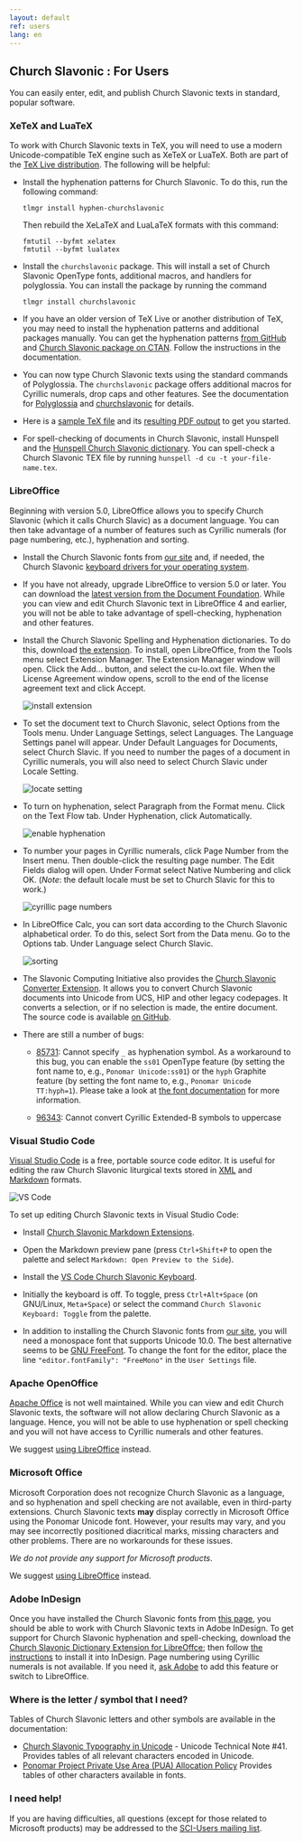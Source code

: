 ```yaml
---
layout: default
ref: users
lang: en
---
```


## Church Slavonic : For Users

You can easily enter, edit, and publish Church Slavonic texts in standard, popular software.

### XeTeX and LuaTeX

To work with Church Slavonic texts in TeX, you will need to use a modern Unicode-compatible TeX engine such as XeTeX or LuaTeX.
Both are part of the [TeX Live distribution](https://www.tug.org/texlive/). The following will be helpful:

* Install the hyphenation patterns for Church Slavonic. To do this, run the following command: 

  ```
  tlmgr install hyphen-churchslavonic
  ```
  
  Then rebuild the XeLaTeX and LuaLaTeX formats with this command: 
  
  ```
  fmtutil --byfmt xelatex 
  fmtutil --byfmt lualatex
  ```
  
* Install the `churchslavonic` package. This will install a set of Church Slavonic OpenType fonts, additional macros, 
  and handlers for polyglossia. You can install the package by running the command 
  
  ```
  tlmgr install churchslavonic
  ```
  
* If you have an older version of TeX Live or another distribution of TeX, you may need to install the hyphenation patterns 
  and additional packages manually. You can get the hyphenation patterns 
  [from GitHub](https://github.com/slavonic/cu-tex/tree/master/hyphenation)
  and [Church Slavonic package on CTAN](https://www.ctan.org/tex-archive/language/churchslavonic).
  Follow the instructions in the documentation.

* You can now type Church Slavonic texts using the standard commands of Polyglossia. The `churchslavonic` package 
  offers additional macros for Cyrillic numerals, drop caps and other features. See the documentation for 
  [Polyglossia](http://mirror.unl.edu/ctan/macros/latex/contrib/polyglossia/polyglossia.pdf)
  and [churchslavonic](http://ctan.altspu.ru/language/churchslavonic/churchslavonic-en.pdf) for details.

* Here is a [sample TeX file](https://www.ponomar.net/files/sample.tex)
  and its [resulting PDF output](https://www.ponomar.net/files/sample.pdf) to get you started.

* For spell-checking of documents in Church Slavonic, install Hunspell and the
  [Hunspell Church Slavonic dictionary](https://github.com/slavonic/hunspell-cu/releases).
  You can spell-check a Church Slavonic TEX file by running `hunspell -d cu -t your-file-name.tex`.

### LibreOffice

Beginning with version 5.0, LibreOffice allows you to specify Church Slavonic (which it calls Church Slavic) as a 
document language. You can then take advantage of a number of features such as Cyrillic numerals (for page numbering, etc.), 
hyphenation and sorting.

* Install the Church Slavonic fonts from [our site](fonts.html) and, if needed, the 
  Church Slavonic [keyboard drivers for your operating system](keyboard.html).

* If you have not already, upgrade LibreOffice to version 5.0 or later. You can download the 
  [latest version from the Document Foundation](http://www.libreoffice.org/download/libreoffice-fresh/). While you can view and edit Church Slavonic text in LibreOffice 4 and earlier, you will not be able to take advantage 
  of spell-checking, hyphenation and other features.

* Install the Church Slavonic Spelling and Hyphenation dictionaries. To do this, download 
  [the extension](https://extensions.libreoffice.org/extensions/church-slavonic-dictionary).
  To install, open LibreOffice, from the Tools menu select Extension Manager. The Extension Manager window will open. 
  Click the Add... button, and select the cu-lo.oxt file. When the License Agreement window opens, scroll to the end of 
  the license agreement text and click Accept.

  ![install extension](https://www.ponomar.net/images/extension_install.png)

* To set the document text to Church Slavonic, select Options from the Tools menu. Under Language Settings, select Languages. 
  The Language Settings panel will appear. Under Default Languages for Documents, select Church Slavic. 
  If you need to number the pages of a document in Cyrillic numerals, you will also need to select Church Slavic under 
  Locale Setting.

  ![locate setting](https://www.ponomar.net/images/locale_libreoffice.png)

* To turn on hyphenation, select Paragraph from the Format menu. Click on the Text Flow tab. Under Hyphenation, 
  click Automatically.

  ![enable hyphenation](https://www.ponomar.net/images/hyphenation_writer.png)
  
* To number your pages in Cyrillic numerals, click Page Number from the Insert menu. Then double-click the resulting 
  page number. The Edit Fields dialog will open. Under Format select Native Numbering and click OK. 
  (*Note*: the default locale must be set to Church Slavic for this to work.)

  ![cyrillic page numbers](https://www.ponomar.net/images/native_number.png)
  
* In LibreOffice Calc, you can sort data according to the Church Slavonic alphabetical order. To do this, select 
  Sort from the Data menu. Go to the Options tab. Under Language select Church Slavic.

  ![sorting](https://www.ponomar.net/images/sort_calc.png)
  
* The Slavonic Computing Initiative also provides the 
  [Church Slavonic Converter Extension](https://extensions.libreoffice.org/extensions/church-slavonic-converter).
  It allows you to convert Church Slavonic documents into Unicode from UCS, HIP and other legacy codepages. 
  It converts a selection, or if no selection is made, the entire document. The source code is available 
  [on GitHub](https://github.com/slavonic/cuconverter-LO).
  
* There are still a number of bugs: 
   - [85731](https://bugs.documentfoundation.org/show_bug.cgi?id=85731): Cannot specify `_` as hyphenation symbol. As a workaround to this bug, you can enable the `ss01` OpenType feature
(by setting the font name to, e.g., `Ponomar Unicode:ss01`) or the `hyph` Graphite feature
(by setting the font name to, e.g., `Ponomar Unicode TT:hyph=1`). Please take a look at
[the font documentation](https://www.ponomar.net/files/fonts-churchslavonic.pdf) for more information.

   - [96343](https://bugs.documentfoundation.org/show_bug.cgi?id=96343): Cannot convert Cyrillic Extended-B symbols to uppercase

### Visual Studio Code

[Visual Studio Code](https://code.visualstudio.com/) is a free, portable source code editor.
It is useful for editing the raw Church Slavonic liturgical texts stored in 
[XML](https://github.com/slavonic/cu-books) and 
[Markdown](https://github.com/slavonic/cumd) formats. 

  ![VS Code](https://www.ponomar.net/images/vscode.png)

To set up editing Church Slavonic texts in Visual Studio Code:

* Install [Church Slavonic Markdown
Extensions](https://marketplace.visualstudio.com/items?itemName=pgmmpk.vscode-church-slavonic).

* Open the Markdown preview pane (press `Ctrl+Shift+P` to open the palette and select 
`Markdown: Open Preview to the Side`).

* Install the [VS Code Church Slavonic
Keyboard](https://marketplace.visualstudio.com/items?itemName=pgmmpk.vscode-church-slavonic-keyboard).

* Initially the keyboard is off. To toggle, press `Ctrl+Alt+Space` (on GNU/Linux, `Meta+Space`)
or select the command `Church Slavonic Keyboard: Toggle` from the palette.

* In addition to installing the Church Slavonic fonts from [our site](fonts.html),
you will need a monospace font that supports Unicode 10.0. The best alternative seems to be
[GNU FreeFont](https://www.gnu.org/software/freefont/). To change the font for the editor,
place the line `"editor.fontFamily": "FreeMono"` in the `User Settings` file.

### Apache OpenOffice

[Apache Office](http://www.openoffice.org/) is not well maintained. While you can view and edit Church Slavonic texts, 
the software will not allow declaring Church Slavonic as a language. Hence, you will not be able to use hyphenation or 
spell checking and you will not have access to Cyrillic numerals and other features. 

We suggest [using LibreOffice](https://www.libreoffice.org/download/libreoffice-fresh/) instead.

### Microsoft Office

Microsoft Corporation does not recognize Church Slavonic as a language, and so hyphenation and spell checking are 
not available, even in third-party extensions.
Church Slavonic texts **may** display correctly in Microsoft Office using the Ponomar Unicode font. 
However, your results may vary, and you may see incorrectly positioned diacritical marks,
missing characters and other problems. There are no workarounds for these issues. 

*We do not provide any support for Microsoft products*.

We suggest [using LibreOffice](https://www.libreoffice.org/download/libreoffice-fresh/) instead.

### Adobe InDesign

Once you have installed the Church Slavonic fonts from [this page](fonts.html), you should be able to work with Church 
Slavonic texts in Adobe InDesign. To get support for Church Slavonic hyphenation and spell-checking, 
download the 
[Church Slavonic Dictionary Extension for LibreOffce](http://extensions.libreoffice.org/extensions/church-slavonic-dictionary);
then follow [the instructions](https://helpx.adobe.com/indesign/kb/add_cs_dictionaries.html) to install it into InDesign.
Page numbering using Cyrillic numerals is not available. If you need it, [ask Adobe](https://helpx.adobe.com/contact.html?step=IDSN)
to add this feature or switch to LibreOffice.

### Where is the letter / symbol that I need?

Tables of Church Slavonic letters and other symbols are available in the documentation:

* [Church Slavonic Typography in Unicode](http://www.unicode.org/notes/tn41/) - Unicode Technical Note #41. Provides tables of all relevant characters encoded in Unicode.
* [Ponomar Project Private Use Area (PUA) Allocation Policy](https://www.ponomar.net/files/pua_policy.pdf)
  Provides tables of other characters available in fonts.

### I need help!

If you are having difficulties, all questions (except for those related to Microsoft products) may be addressed to 
the [SCI-Users mailing list](https://ponomar.net/mailman/listinfo/sci-users_ponomar.net).

